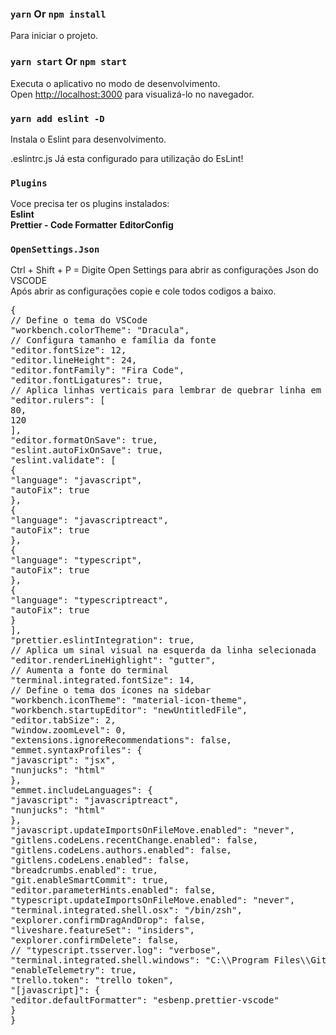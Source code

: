 ### `yarn` Or `npm install` ###

Para iniciar o projeto.<br>

### `yarn start` Or `npm start`

Executa o aplicativo no modo de desenvolvimento.<br>
Open [http://localhost:3000](http://localhost:3000) para visualizá-lo no navegador.

### `yarn add eslint -D`

Instala o Eslint para desenvolvimento.<br>

.eslintrc.js Já esta configurado para utilização do EsLint! <br>

### `Plugins`

Voce precisa ter os plugins instalados:<br>
<strong>Eslint</strong><br>
<strong>Prettier - Code Formatter</strong>
<strong>EditorConfig</strong>

### `OpenSettings.Json`

Ctrl + Shift + P = Digite Open Settings para abrir as configurações Json do VSCODE <br>
Após abrir as configurações copie e cole todos codigos a baixo.

<pre>
{
// Define o tema do VSCode
"workbench.colorTheme": "Dracula",
// Configura tamanho e família da fonte
"editor.fontSize": 12,
"editor.lineHeight": 24,
"editor.fontFamily": "Fira Code",
"editor.fontLigatures": true,
// Aplica linhas verticais para lembrar de quebrar linha em códigos muito grandes
"editor.rulers": [
80,
120
],
"editor.formatOnSave": true,
"eslint.autoFixOnSave": true,
"eslint.validate": [
{
"language": "javascript",
"autoFix": true
},
{
"language": "javascriptreact",
"autoFix": true
},
{
"language": "typescript",
"autoFix": true
},
{
"language": "typescriptreact",
"autoFix": true
}
],
"prettier.eslintIntegration": true,
// Aplica um sinal visual na esquerda da linha selecionada
"editor.renderLineHighlight": "gutter",
// Aumenta a fonte do terminal
"terminal.integrated.fontSize": 14,
// Define o tema dos ícones na sidebar
"workbench.iconTheme": "material-icon-theme",
"workbench.startupEditor": "newUntitledFile",
"editor.tabSize": 2,
"window.zoomLevel": 0,
"extensions.ignoreRecommendations": false,
"emmet.syntaxProfiles": {
"javascript": "jsx",
"nunjucks": "html"
},
"emmet.includeLanguages": {
"javascript": "javascriptreact",
"nunjucks": "html"
},
"javascript.updateImportsOnFileMove.enabled": "never",
"gitlens.codeLens.recentChange.enabled": false,
"gitlens.codeLens.authors.enabled": false,
"gitlens.codeLens.enabled": false,
"breadcrumbs.enabled": true,
"git.enableSmartCommit": true,
"editor.parameterHints.enabled": false,
"typescript.updateImportsOnFileMove.enabled": "never",
"terminal.integrated.shell.osx": "/bin/zsh",
"explorer.confirmDragAndDrop": false,
"liveshare.featureSet": "insiders",
"explorer.confirmDelete": false,
// "typescript.tsserver.log": "verbose",
"terminal.integrated.shell.windows": "C:\\Program Files\\Git\\bin\\bash.exe",
"enableTelemetry": true,
"trello.token": "trello token",
"[javascript]": {
"editor.defaultFormatter": "esbenp.prettier-vscode"
}
}
</pre>
